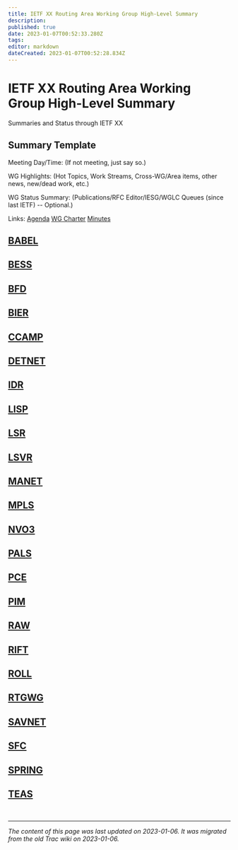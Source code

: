 ```yaml
---
title: IETF XX Routing Area Working Group High-Level Summary
description: 
published: true
date: 2023-01-07T00:52:33.280Z
tags: 
editor: markdown
dateCreated: 2023-01-07T00:52:28.834Z
---
```


# IETF XX Routing Area Working Group High-Level Summary 

Summaries and Status through IETF XX


## Summary Template 
Meeting Day/Time:  (If not meeting, just say so.)

WG Highlights:  (Hot Topics, Work Streams, Cross-WG/Area items, other news, new/dead work, etc.)

WG Status Summary: (Publications/RFC Editor/IESG/WGLC Queues (since last IETF) -- Optional.)

Links: 
[Agenda](https://datatracker.ietf.org/doc/agenda-115-xxx/)
[WG Charter](https://datatracker.ietf.org/wg/xxx/about/)
[Minutes](https://datatracker.ietf.org/meeting/xxx/proceedings)


## [BABEL](https://datatracker.ietf.org/wg/babel/)

## [BESS](http://datatracker.ietf.org/wg/bess/)

## [BFD](http://datatracker.ietf.org/wg/bfd/)

## [BIER](http://datatracker.ietf.org/wg/bier/)

## [CCAMP](http://datatracker.ietf.org/wg/ccamp/)

## [DETNET](http://datatracker.ietf.org/wg/detnet/)

## [IDR](http://datatracker.ietf.org/wg/idr/)

## [LISP](http://datatracker.ietf.org/wg/lisp/)

## [LSR](http://datatracker.ietf.org/wg/lsr/)

## [LSVR](http://datatracker.ietf.org/wg/lsvr/)

## [MANET](http://datatracker.ietf.org/wg/manet/)

## [MPLS](http://datatracker.ietf.org/wg/mpls/)

## [NVO3](http://datatracker.ietf.org/wg/nvo3/)

## [PALS](http://datatracker.ietf.org/wg/pals/)

## [PCE](http://datatracker.ietf.org/wg/pce/)

## [PIM](http://datatracker.ietf.org/wg/pim/)

## [RAW](http://datatracker.ietf.org/wg/raw/)

## [RIFT](http://datatracker.ietf.org/wg/rift/)

## [ROLL](http://datatracker.ietf.org/wg/roll/)

## [RTGWG](http://datatracker.ietf.org/wg/rtgwg/)

## [SAVNET](http://datatracker.ietf.org/wg/savnet/)

## [SFC](http://datatracker.ietf.org/wg/sfc/)

## [SPRING](http://datatracker.ietf.org/wg/spring/)

## [TEAS](http://datatracker.ietf.org/wg/teas/)





&nbsp;
&nbsp;
&nbsp;

---

*The content of this page was last updated on 2023-01-06. It was migrated from the old Trac wiki on 2023-01-06.*





















